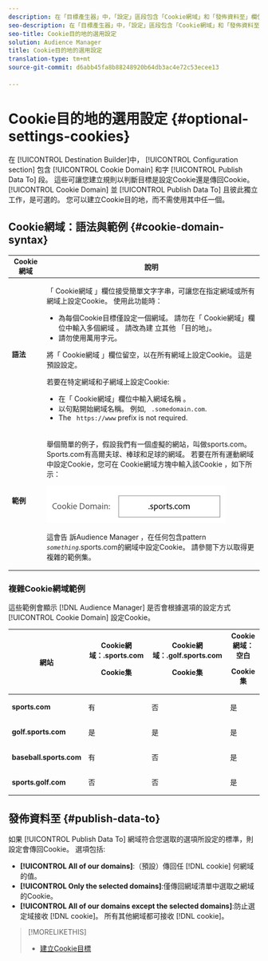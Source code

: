 ```yaml
---
description: 在「目標產生器」中，「設定」區段包含「Cookie網域」和「發佈資料至」欄位。 這些可讓您建立規則以判斷目標是設定Cookie還是傳回Cookie。 Cookie網域和發佈資料彼此獨立運作，且為選用。 您可以建立Cookie目的地，而不需使用其中任一個。
seo-description: 在「目標產生器」中，「設定」區段包含「Cookie網域」和「發佈資料至」欄位。 這些可讓您建立規則以判斷目標是設定Cookie還是傳回Cookie。 Cookie網域和發佈資料彼此獨立運作，且為選用。 您可以建立Cookie目的地，而不需使用其中任一個。
seo-title: Cookie目的地的選用設定
solution: Audience Manager
title: Cookie目的地的選用設定
translation-type: tm+mt
source-git-commit: d6abb45fa8b88248920b64db3ac4e72c53ecee13

---
```



# Cookie目的地的選用設定 {#optional-settings-cookies}

在 [!UICONTROL Destination Builder]中， [!UICONTROL Configuration section] 包含 [!UICONTROL Cookie Domain] 和字 [!UICONTROL Publish Data To] 段。 這些可讓您建立規則以判斷目標是設定Cookie還是傳回Cookie。 [!UICONTROL Cookie Domain] 並 [!UICONTROL Publish Data To] 且彼此獨立工作，是可選的。 您可以建立Cookie目的地，而不需使用其中任一個。

## Cookie網域：語法與範例 {#cookie-domain-syntax}

<!-- cookie-destination-options.xml -->

<table id="table_4F4F7562AFEE49F8917AAE5712B5CCE4"> 
 <thead> 
  <tr> 
   <th colname="col1" class="entry"> Cookie 網域 </th> 
   <th colname="col2" class="entry"> 說明 </th> 
  </tr>
 </thead>
 <tbody> 
  <tr> 
   <td colname="col1"> <p><b>語法</b> </p> </td> 
   <td colname="col2"> <p>「 <span class="wintitle"> Cookie網域</span> 」欄位接受簡單文字字串，可讓您在指定網域或所有網域上設定Cookie。 使用此功能時： </p> <p> 
     <ul id="ul_473CB59F2C0C4B358201BE5C8B27D73D"> 
      <li id="li_4E7F4691C1B54415963F7D5AA1558C9A">為每個Cookie目標僅設定一個網域。 請勿在「 <span class="wintitle"> Cookie網域」欄位中輸入多個網域</span> 。 請改為建 <span class="wintitle"> 立其他</span> 「目的地」。 </li> 
      <li id="li_AEBF5C5F3C264C5EA4A2A6063C3F377D">請勿使用萬用字元。 </li> 
     </ul> </p> <p> 將「 <span class="wintitle"> Cookie網域</span> 」欄位留空，以在所有網域上設定Cookie。 這是預設設定。 </p> <p>若要在特定網域和子網域上設定Cookie: </p> <p> 
     <ul id="ul_F25BC0D8C40641A2A5CA338E5C258435"> 
      <li id="li_E236D8DEE4F24F9BBA36074F7049C12C">在「 <span class="wintitle"> Cookie網域」欄位中輸入網域名稱</span> 。 </li> 
      <li id="li_0471C198EE344DE5963A3C2F70B9E78B">以句點開始網域名稱。 例如, <code> .somedomain.com</code>. </li> 
      <li id="li_73D06F2BEF45487280C2245E1F6B8ED0">The <code> https://www</code> prefix is not required. </li> 
     </ul> </p> </td> 
  </tr> 
  <tr> 
   <td colname="col1"> <p><b>範例</b> </p> </td> 
   <td colname="col2"> <p>舉個簡單的例子，假設我們有一個虛擬的網站，叫做sports.com。 Sports.com有高爾夫球、棒球和足球的網域。 若要在所有運動網域中設定Cookie，您可在 <span class="wintitle"> Cookie網域方塊中輸入該Cookie</span> ，如下所示： </p> <p> <img src="assets/sports-domain.png" id="image_8883477BB3B543648C97A441AD34C6DE" /> </p> <p>這會告 <span class="keyword"> 訴Audience Manager</span> ，在任何包含pattern <code><i>something</i></code>.sports.com的網域中設定Cookie。 請參閱下方以取得更複雜的範例集。 </p> </td> 
  </tr> 
 </tbody> 
</table>

### 複雜Cookie網域範例

這些範例會顯示 [!DNL Audience Manager] 是否會根據選項的設定方式 [!UICONTROL Cookie Domain] 設定Cookie。

<table id="table_3A7B9479CDA6493FA8104D8D9841E914"> 
 <thead> 
  <tr> 
   <th colname="col1" class="entry"> 網站 </th> 
   <th colname="col2" class="entry">Cookie網域：.sports.com <p>Cookie集 </p> </th> 
   <th colname="col3" class="entry">Cookie網域：.golf.sports.com <p>Cookie集 </p> </th> 
   <th colname="col4" class="entry">Cookie網域：空白 <p>Cookie集 </p> </th> 
  </tr> 
 </thead>
 <tbody> 
  <tr> 
   <td colname="col1"> <p> <b>sports.com</b> </p> </td> 
   <td colname="col2"> 有 </td> 
   <td colname="col3"> 否 </td> 
   <td colname="col4"> 是 </td> 
  </tr> 
  <tr> 
   <td colname="col1"> <p> <b>golf.sports.com</b> </p> </td> 
   <td colname="col2"> 是 </td> 
   <td colname="col3"> 是 </td> 
   <td colname="col4"> 是 </td> 
  </tr> 
  <tr> 
   <td colname="col1"> <p> <b>baseball.sports.com</b> </p> </td> 
   <td colname="col2"> 有 </td> 
   <td colname="col3"> 否 </td> 
   <td colname="col4"> 是 </td> 
  </tr> 
  <tr> 
   <td colname="col1"> <p> <b>sports.golf.com</b> </p> </td> 
   <td colname="col2"> 否 </td> 
   <td colname="col3"> 否 </td> 
   <td colname="col4"> 是 </td> 
  </tr> 
 </tbody> 
</table>

## 發佈資料至 {#publish-data-to}

如果 [!UICONTROL Publish Data To] 網域符合您選取的選項所設定的標準，則設定會傳回Cookie。 選項包括:

* **[!UICONTROL All of our domains]**:（預設）傳回任 [!DNL cookie] 何網域的值。
* **[!UICONTROL Only the selected domains]**:僅傳回網域清單中選取之網域的Cookie。
* **[!UICONTROL All of our domains except the selected domains]**:防止選定域接收 [!DNL cookie]。 所有其他網域都可接收 [!DNL cookie]。

>[!MORELIKETHIS]
>
>* [建立Cookie目標](../../features/destinations/create-cookie-destination.md)